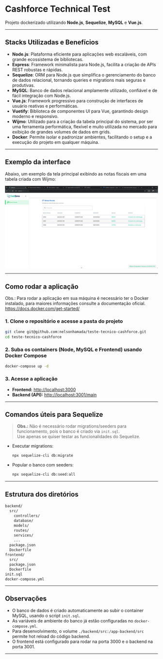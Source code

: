 # Cashforce Technical Test

Projeto dockerizado utilizando **Node.js**, **Sequelize**, **MySQL** e **Vue.js**.

---

## Stacks Utilizadas e Benefícios

- **Node.js**: Plataforma eficiente para aplicações web escaláveis, com grande ecossistema de bibliotecas.
- **Express**: Framework minimalista para Node.js, facilita a criação de APIs REST robustas e rápidas.
- **Sequelize**: ORM para Node.js que simplifica o gerenciamento do banco de dados relacional, tornando queries e migrations mais seguras e produtivas.
- **MySQL**: Banco de dados relacional amplamente utilizado, confiável e de fácil integração com Node.js.
- **Vue.js**: Framework progressivo para construção de interfaces de usuário reativas e performáticas.
- **Vuetify**: Biblioteca de componentes UI para Vue, garantindo design moderno e responsivo.
- **Wijmo**: Utilizado para a criação da tabela principal do sistema, por ser uma ferramenta performática, flexível e muito utilizada no mercado para exibição de grandes volumes de dados em grids.
- **Docker**: Permite isolar e padronizar ambientes, facilitando o setup e a execução do projeto em qualquer máquina.

---

## Exemplo da interface

Abaixo, um exemplo da tela principal exibindo as notas fiscais em uma tabela criada com Wijmo:

![Exemplo da interface](./screenshot.png)

---

## Como rodar a aplicação
Obs.: Para rodar a aplicação em sua máquina é necessário ter o Docker instalado, para maiores informações consulte a documentação oficial. https://docs.docker.com/get-started/

### 1. Clone o repositório e acesse a pasta do projeto

```sh
git clone git@github.com:nelsonhamada/teste-tecnico-cashforce.git
cd teste-tecnico-cashforce
```

### 2. Suba os containers (Node, MySQL e Frontend) usando Docker Compose

```sh
docker-compose up -d
```

### 3. Acesse a aplicação

- **Frontend:** [http://localhost:3000](http://localhost:3000)
- **Backend (API):** [http://localhost:3001/main](http://localhost:3001/main)

---

## Comandos úteis para Sequelize

> **Obs.:** Não é necessário rodar migrations/seeders para funcionamento, pois o banco é criado via `init.sql`.  
> Use apenas se quiser testar as funcionalidades do Sequelize.

- Executar migrations:
  ```sh
  npx sequelize-cli db:migrate
  ```

- Popular o banco com seeders:
  ```sh
  npx sequelize-cli db:seed:all
  ```

---

## Estrutura dos diretórios

```
backend/
  src/
    controllers/
    database/
    models/
    routes/
    services/
    ...
  package.json
  Dockerfile
frontend/
  src/
  package.json
  Dockerfile
init.sql
docker-compose.yml
```

---

## Observações

- O banco de dados é criado automaticamente ao subir o container MySQL, usando o script `init.sql`.
- As variáveis de ambiente do banco já estão configuradas no `docker-compose.yml`.
- Para desenvolvimento, o volume `./backend/src:/app-backend/src` permite hot reload do código backend.
- O frontend está configurado para rodar na porta 3000 e o backend na porta 3001.

---
